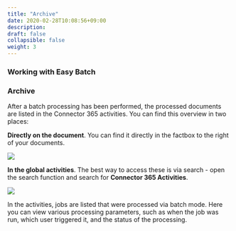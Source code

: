```yaml
---
title: "Archive"
date: 2020-02-28T10:08:56+09:00
description: 
draft: false
collapsible: false
weight: 3
---
```

### Working with Easy Batch

### Archive

After a batch processing has been performed, the processed documents are listed in the Connector 365 activities. You can find this overview in two places:

**Directly on the document**.
You can find it directly in the factbox to the right of your documents.

![](images/apps/easyfactboxen.PNG)

**In the global activities**.
The best way to access these is via search - open the search function and search for **Connector 365 Activities**.

![](images/apps/easyarchiveen.PNG)

In the activities, jobs are listed that were processed via batch mode. Here you can view various processing parameters, such as when the job was run, which user triggered it, and the status of the processing.
